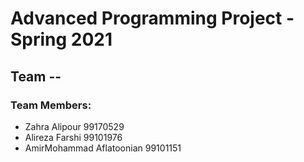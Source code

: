# Advanced Programming Project - Spring 2021
## Team --

### Team Members:
- Zahra Alipour 99170529
- Alireza Farshi 99101976
- AmirMohammad Aflatoonian 99101151
